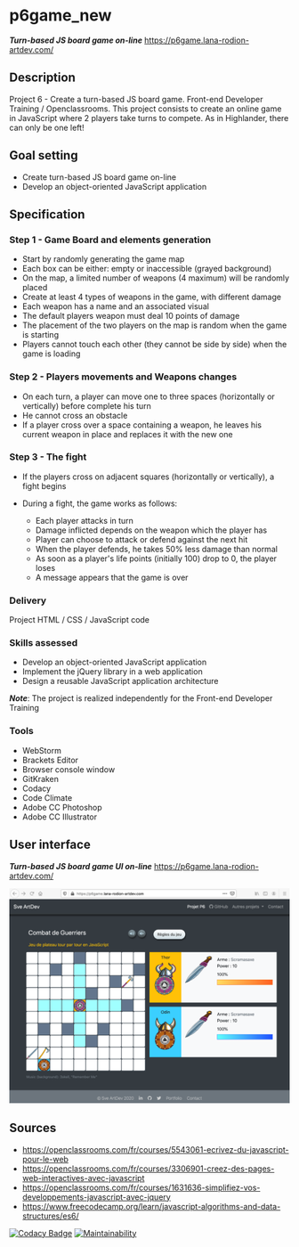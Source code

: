 # p6game_new 

***Turn-based JS board game on-line*** <https://p6game.lana-rodion-artdev.com/>

## Description

Project 6 - Create a turn-based JS board game.
Front-end Developer Training / Openclassrooms.
This project consists to create an online game in JavaScript where 2 players take turns to compete.
As in Highlander, there can only be one left!

## Goal setting

*   Create turn-based JS board game on-line
*   Develop an object-oriented JavaScript application

## Specification

### Step 1 - Game Board and elements generation

*   Start by randomly generating the game map
*   Each box can be either: empty or inaccessible (grayed background)
*   On the map, a limited number of weapons (4 maximum) will be randomly placed
*   Create at least 4 types of weapons in the game, with different damage
*   Each weapon has a name and an associated visual
*   The default players weapon must deal 10 points of damage
*   The placement of the two players on the map is random when the game is starting
*   Players cannot touch each other (they cannot be side by side) when the game is loading

### Step 2 - Players movements and Weapons changes

*   On each turn, a player can move one to three spaces (horizontally or vertically) before complete his turn
*   He cannot cross an obstacle
*   If a player cross over a space containing a weapon, he leaves his current weapon in place and replaces it with the new one

### Step 3 - The fight

*   If the players cross on adjacent squares (horizontally or vertically), a fight begins

*   During a fight, the game works as follows:
    *   Each player attacks in turn
    *   Damage inflicted depends on the weapon which the player has
    *   Player can choose to attack or defend against the next hit
    *   When the player defends, he takes 50% less damage than normal
    *   As soon as a player's life points (initially 100) drop to 0, the player loses
    *   A message appears that the game is over

### Delivery

Project HTML / CSS / JavaScript code

### Skills assessed

*   Develop an object-oriented JavaScript application
*   Implement the jQuery library in a web application
*   Design a reusable JavaScript application architecture

***Note***: The project is realized independently for the Front-end Developer Training

### Tools

*   WebStorm
*   Brackets Editor
*   Browser console window
*   GitKraken
*   Codacy
*   Code Climate
*   Adobe CC Photoshop
*   Adobe CC Illustrator

## User interface

***Turn-based JS board game UI on-line*** <https://p6game.lana-rodion-artdev.com/>

![Game interface](screens/2020-07-18_game_online_debut.png)

## Sources

*   <https://openclassrooms.com/fr/courses/5543061-ecrivez-du-javascript-pour-le-web>
*   <https://openclassrooms.com/fr/courses/3306901-creez-des-pages-web-interactives-avec-javascript>
*   <https://openclassrooms.com/fr/courses/1631636-simplifiez-vos-developpements-javascript-avec-jquery>
*   <https://www.freecodecamp.org/learn/javascript-algorithms-and-data-structures/es6/>

[![Codacy Badge](https://app.codacy.com/project/badge/Grade/265a9b13385c49cab3da9089d8229858)](https://www.codacy.com/manual/lana-rodion/p6game_new?utm_source=github.com&amp;utm_medium=referral&amp;utm_content=lana-rodion/p6game_new&amp;utm_campaign=Badge_Grade)
[![Maintainability](https://api.codeclimate.com/v1/badges/4078177d077ae3baffe6/maintainability)](https://codeclimate.com/github/lana-rodion/p6game_new/maintainability)
